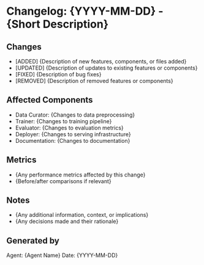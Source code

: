 # Changelog: {YYYY-MM-DD} - {Short Description}

## Changes
- [ADDED] {Description of new features, components, or files added}
- [UPDATED] {Description of updates to existing features or components}
- [FIXED] {Description of bug fixes}
- [REMOVED] {Description of removed features or components}

## Affected Components
- Data Curator: {Changes to data preprocessing}
- Trainer: {Changes to training pipeline}
- Evaluator: {Changes to evaluation metrics}
- Deployer: {Changes to serving infrastructure}
- Documentation: {Changes to documentation}

## Metrics
- {Any performance metrics affected by this change}
- {Before/after comparisons if relevant}

## Notes
- {Any additional information, context, or implications}
- {Any decisions made and their rationale}

## Generated by
Agent: {Agent Name}
Date: {YYYY-MM-DD}